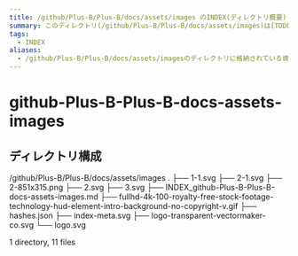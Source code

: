 ```yaml
---
title: /github/Plus-B/Plus-B/docs/assets/images のINDEX(ディレクトリ概要)
summary: このディレクトリ(/github/Plus-B/Plus-B/docs/assets/images)は[TODO:XXXX(このディレクトリに保存するファイルの説明を書く)]を格納する場所です。
tags:
  - INDEX
aliases:
  - /github/Plus-B/Plus-B/docs/assets/imagesのディレクトリに格納されている資料について(INDEX:索引)
---
```


# github-Plus-B-Plus-B-docs-assets-images

## ディレクトリ構成

/github/Plus-B/Plus-B/docs/assets/images
.
├── 1-1.svg
├── 2-1.svg
├── 2-851x315.png
├── 2.svg
├── 3.svg
├── INDEX_github-Plus-B-Plus-B-docs-assets-images.md
├── fullhd-4k-100-royalty-free-stock-footage-technology-hud-element-intro-background-no-copyright-v.gif
├── hashes.json
├── index-meta.svg
├── logo-transparent-vectormaker-co.svg
└── logo.svg

1 directory, 11 files


